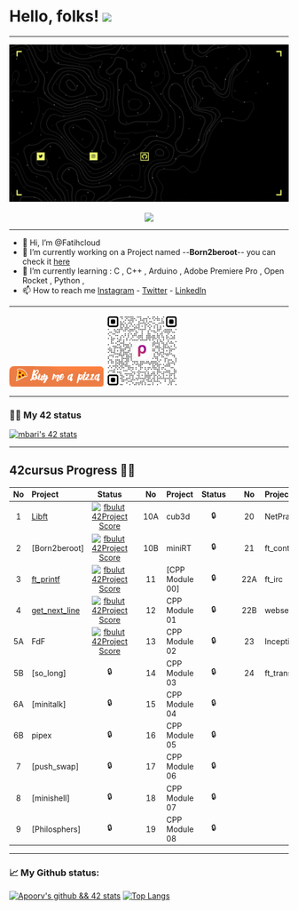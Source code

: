 # Hello, folks! <img src="https://github.com/barimehdi77/barimehdi77/blob/main/wave.gif" width="30px">
---

![Alt Text](https://github.com/Fatihcloud/Fatihcloud/blob/main/fatih%20(Facebook%20Kapak%20Foto%C4%9Fraf%C4%B1)%20(1280%20%C3%97%20720%20piksel)%20(Video)%20(1280%20%C3%97%20720%20piksel).gif)
<p align="center"><img align="center" src="https://komarev.com/ghpvc/?username=Fatihcloud&&color=blue&style=flat-square"></p>

---

- 👋 Hi, I’m @Fatihcloud
- 🔭 I’m currently working on a Project named --**Born2beroot**-- you can check it [here](https://github.com/Fatihcloud/Libft)
- 🌱 I’m currently learning : C , C++ , Arduino , Adobe Premiere Pro , Open Rocket , Python ,
- 📫 How to reach me [Instagram](https://www.instagram.com/fatihcloud/) - [Twitter](https://twitter.com/fatih_cloud) - [LinkedIn](https://www.linkedin.com/in/fatih-bulut-b240ba137)

---

[!["Buy Me A Pizza"](https://github.com/Fatihcloud/Fatihcloud/blob/main/orange_img(1).png)](https://www.buymeacoffee.com/Fatihcloud)
![papara](https://github.com/Fatihcloud/Fatihcloud/blob/main/Ads%C4%B1z%20tasar%C4%B1m%20(2).png)

---

### 👨‍💻 My 42 status
[![mbari's 42 stats](https://badge42.herokuapp.com/api/stats/fbulut?cursus=C%20reloaded)](https://profile.intra.42.fr/users/fbulut)

---

## 42cursus Progress 💪🏻
| No  | Project                                     | Status |   | No  | Project                                   | Status |   | No  | Project                        | Status |
| :-: | :------------------------------------------ | :----: | - | :-: | :---------------------------------------- | :----: | - | :-: | :----------------------------- | :----: |
| 1   | [Libft](https://github.com/Fatihcloud/Libft_42)|[![fbulut 42Project Score](https://badge42.herokuapp.com/api/project/fbulut/Libft)](https://github.com/Fatihcloud/Libft_42) |   | 10A | cub3d                                      | 🔒     |   | 20  | NetPractice                    | 🔒      |
| 2   | [Born2beroot]|[![fbulut 42Project Score](https://badge42.herokuapp.com/api/project/fbulut/Born2beroot)](https://github.com/Fatihcloud/Libft_42)  |   | 10B | miniRT                                     | 🔒     |   | 21  | ft_containers                  | 🔒      |
| 3   | [ft_printf](https://github.com/Fatihcloud/42ft_printf)|[![fbulut 42Project Score](https://badge42.herokuapp.com/api/project/fbulut/ft_printf)](https://github.com/Fatihcloud/42ft_printf)|   | 11  | [CPP Module 00]                            | 🔒     |   | 22A | ft_irc                         | 🔒      |
| 4   | [get_next_line](https://github.com/Fatihcloud/get_next_line_42)|[![fbulut 42Project Score](https://badge42.herokuapp.com/api/project/fbulut/get_next_line)](https://github.com/Fatihcloud/get_next_line_42)  |   | 12  | CPP Module 01                              | 🔒     |   | 22B | webserv                        | 🔒      |
| 5A  | FdF                                         | [![fbulut 42Project Score](https://badge42.herokuapp.com/api/project/fbulut/FdF)](https://github.com/Fatihcloud/Libft_42)  |   | 13  | CPP Module 02                              | 🔒     |   | 23  | Inception                      | 🔒      |
| 5B  | [so_long]                                   | 🔒     |   | 14  | CPP Module 03                              | 🔒     |   | 24  | ft_transcendence               | 🔒      |
| 6A  | [minitalk]                                  | 🔒     |   | 15  | CPP Module 04                              | 🔒     |   |     |                                |         |
| 6B  | pipex                                       | 🔒     |   | 16  | CPP Module 05                              | 🔒     |   |     |                                |         |
| 7   | [push_swap]                                 | 🔒     |   | 17  | CPP Module 06                              | 🔒     |   |     |                                |         |
| 8   | [minishell]                                 | 🔒     |   | 18  | CPP Module 07                              | 🔒     |   |     |                                |         |
| 9   | [Philosphers]                               | 🔒     |   | 19  | CPP Module 08                              | 🔒     |   |     | 
---

### 📈 My Github status:
[![Apoorv's github && 42 stats](https://github-readme-stats.vercel.app/api?username=Fatihcloud&show_icons=true&theme=radical)](https://github.com/Fatihcloud)
[![Top Langs](https://github-readme-stats.vercel.app/api/top-langs/?username=Fatihcloud&layout=compact&theme=radical)](https://github.com/Fatihcloud)

<!---
Fatihcloud/Fatihcloud is a ✨ special ✨ repository because its `README.md` (this file) appears on your GitHub profile.
You can click the Preview link to take a look at your changes.
--->
